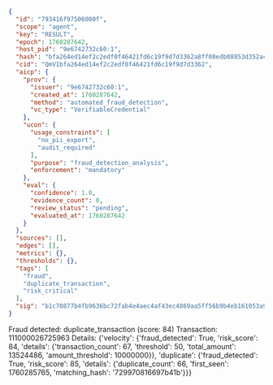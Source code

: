 ```json
{
  "id": "793416f97506000f",
  "scope": "agent",
  "key": "RESULT",
  "epoch": 1760287642,
  "host_pid": "9e6742732c60:1",
  "hash": "bfa264ed14ef2c2edf0f46421fd6c19f9d7d3362a8ff08edb08853d352acd47c",
  "cid": "QmV1bfa264ed14ef2c2edf0f46421fd6c19f9d7d3362",
  "aicp": {
    "prov": {
      "issuer": "9e6742732c60:1",
      "created_at": 1760287642,
      "method": "automated_fraud_detection",
      "vc_type": "VerifiableCredential"
    },
    "ucon": {
      "usage_constraints": [
        "no_pii_export",
        "audit_required"
      ],
      "purpose": "fraud_detection_analysis",
      "enforcement": "mandatory"
    },
    "eval": {
      "confidence": 1.0,
      "evidence_count": 0,
      "review_status": "pending",
      "evaluated_at": 1760287642
    }
  },
  "sources": [],
  "edges": [],
  "metrics": {},
  "thresholds": {},
  "tags": [
    "fraud",
    "duplicate_transaction",
    "risk_critical"
  ],
  "sig": "b1c70877b4fb9636bc72fab4e4aec4af43ec4869aa5ff56b9b4eb161053a9a2f"
}
```

Fraud detected: duplicate_transaction (score: 84)
Transaction: 111000026725963
Details: {'velocity': {'fraud_detected': True, 'risk_score': 84, 'details': {'transaction_count': 67, 'threshold': 50, 'total_amount': 13524486, 'amount_threshold': 10000000}}, 'duplicate': {'fraud_detected': True, 'risk_score': 85, 'details': {'duplicate_count': 66, 'first_seen': 1760285765, 'matching_hash': '729970816697b41b'}}}